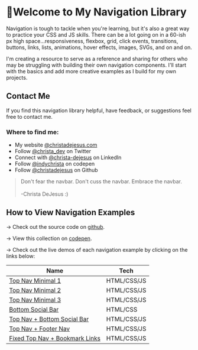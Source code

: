 # 👋Welcome to My Navigation Library 

Navigation is tough to tackle when you're learning, but it's also a great way to practice your CSS and JS skills. There can be a lot going on in a 60-ish px high space...responsiveness, flexbox, grid, click events, transitions, buttons, links, lists, animations, hover effects, images, SVGs, and on and on.

I'm creating a resource to serve as a reference and sharing for others who may be struggling with building their own navigation components. I'll start with the basics and  add more creative examples as I build for my own projects. 

## Contact Me

If you find this navigation library helpful, have feedback, or suggestions feel free to contact me.

### Where to find me:

- My website [@christadejesus.com](https://christadejesus.com)
- Follow [@christa_dev](https://twitter.com/christa_dev) on Twitter
- Connect with [@christa-dejesus](https://www.linkedin.com/in/christa-dejesus/) on LinkedIn
- Follow [@indychrista](https://codepen.io/indychrista) on codepen
- Follow [@christadejesus](https://github.com/christadejesus) on Github

>Don't fear the navbar.  Don't cuss the navbar.  Embrace the navbar.<br><br>
>-Christa DeJesus :)


## How to View Navigation Examples

&rarr; Check out the source code on [github](https://github.com/christadejesus/navigation).

&rarr; View this collection on [codepen](https://codepen.io/collection/yrPyag).

&rarr; Check out the live demos of each navigation example by clicking on the links below:

| Name | Tech |
| ---- | ---- |
| [Top Nav Minimal 1](https://christadejesus.github.io/navigation/top-nav-minimal-1) |HTML/CSS/JS | 
| [Top Nav Minimal 2](https://christadejesus.github.io/navigation/top-nav-minimal-2) | HTML/CSS/JS |
| [Top Nav Minimal 3](https://christadejesus.github.io/navigation/top-nav-minimal-3) | HTML/CSS/JS |
| [Bottom Social Bar](https://christadejesus.github.io/navigation/bottom-social-bar) | HTML/CSS |
| [Top Nav + Bottom Social Bar](https://christadejesus.github.io/navigation/top-nav-bottom-social-bar) | HTML/CSS/JS |
| [Top Nav + Footer Nav](https://christadejesus.github.io/navigation/top-nav-footer-nav) | HTML/CSS/JS |
| [Fixed Top Nav + Bookmark Links](https://christadejesus.github.io/navigation/fixed-top-nav-bookmark-links) | HTML/CSS/JS |
